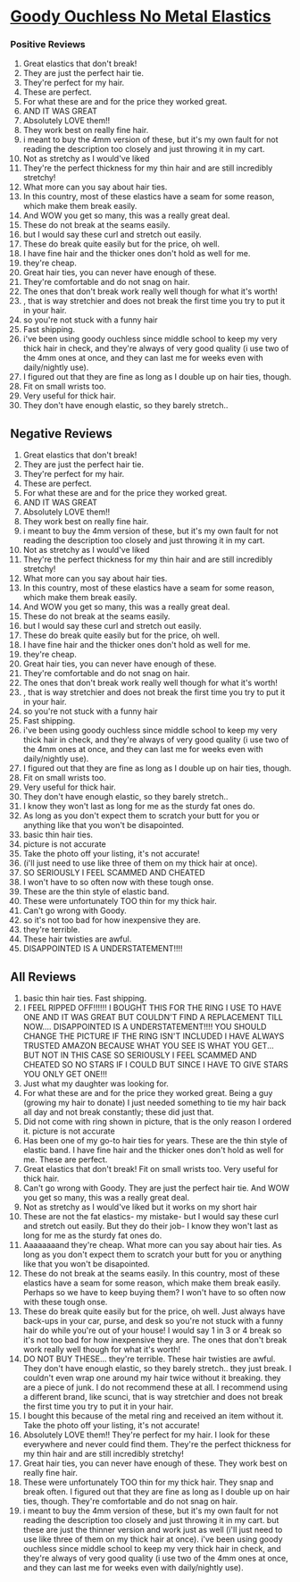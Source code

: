# [Goody Ouchless No Metal Elastics](https://products.checkmycream.com/products/Goody-Ouchless-No-Metal-Elastics.html)

### Positive Reviews

<ol>
      <li>Great elastics that don&#x27;t break!</li>
      <li>They are just the perfect hair tie.</li>
      <li>They&#x27;re perfect for my hair.</li>
      <li>These are perfect.</li>
      <li>For what these are and for the price they worked great.</li>
      <li>AND IT WAS GREAT</li>
      <li>Absolutely LOVE them!!</li>
      <li>They work best on really fine hair.</li>
      <li>i meant to buy the 4mm version of these, but it&#x27;s my own fault for not reading the description too closely and just throwing it in my cart.</li>
      <li>Not as stretchy as I would&#x27;ve liked</li>
      <li>They&#x27;re the perfect thickness for my thin hair and are still incredibly stretchy!</li>
      <li>What more can you say about hair ties.</li>
      <li>In this country, most of these elastics have a seam for some reason, which make them break easily.</li>
      <li>And WOW you get so many, this was a really great deal.</li>
      <li>These do not break at the seams easily.</li>
      <li>but I would say these curl and stretch out easily.</li>
      <li>These do break quite easily but for the price, oh well.</li>
      <li>I have fine hair and the thicker ones don&#x27;t hold as well for me.</li>
      <li>they&#x27;re cheap.</li>
      <li>Great hair ties, you can never have enough of these.</li>
      <li>They&#x27;re comfortable and do not snag on hair.</li>
      <li>The ones that don&#x27;t break work really well though for what it&#x27;s worth!</li>
      <li>, that is way stretchier and does not break the first time you try to put it in your hair.</li>
      <li>so you&#x27;re not stuck with a funny hair</li>
      <li>Fast shipping.</li>
      <li>i&#x27;ve been using goody ouchless since middle school to keep my very thick hair in check, and they&#x27;re always of very good quality (i use two of the 4mm ones at once, and they can last me for weeks even with daily/nightly use).</li>
      <li>I figured out that they are fine as long as I double up on hair ties, though.</li>
      <li>Fit on small wrists too.</li>
      <li>Very useful for thick hair.</li>
      <li>They don&#x27;t have enough elastic, so they barely stretch..  </li>
</ol>


<h2>Negative Reviews</h2>
<ol>
<li> Great elastics that don&#x27;t break!</li>
<li> They are just the perfect hair tie.</li>
<li> They&#x27;re perfect for my hair.</li>
<li> These are perfect.</li>
<li> For what these are and for the price they worked great.</li>
<li> AND IT WAS GREAT</li>
<li> Absolutely LOVE them!!</li>
<li> They work best on really fine hair.</li>
<li> i meant to buy the 4mm version of these, but it&#x27;s my own fault for not reading the description too closely and just throwing it in my cart.</li>
<li> Not as stretchy as I would&#x27;ve liked</li>
<li> They&#x27;re the perfect thickness for my thin hair and are still incredibly stretchy!</li>
<li> What more can you say about hair ties.</li>
<li> In this country, most of these elastics have a seam for some reason, which make them break easily.</li>
<li> And WOW you get so many, this was a really great deal.</li>
<li> These do not break at the seams easily.</li>
<li> but I would say these curl and stretch out easily.</li>
<li> These do break quite easily but for the price, oh well.</li>
<li> I have fine hair and the thicker ones don&#x27;t hold as well for me.</li>
<li> they&#x27;re cheap.</li>
<li> Great hair ties, you can never have enough of these.</li>
<li> They&#x27;re comfortable and do not snag on hair.</li>
<li> The ones that don&#x27;t break work really well though for what it&#x27;s worth!</li>
<li> , that is way stretchier and does not break the first time you try to put it in your hair.</li>
<li> so you&#x27;re not stuck with a funny hair</li>
<li> Fast shipping.</li>
<li> i&#x27;ve been using goody ouchless since middle school to keep my very thick hair in check, and they&#x27;re always of very good quality (i use two of the 4mm ones at once, and they can last me for weeks even with daily/nightly use).</li>
<li> I figured out that they are fine as long as I double up on hair ties, though.</li>
<li> Fit on small wrists too.</li>
<li> Very useful for thick hair.</li>
<li> They don&#x27;t have enough elastic, so they barely stretch..  </li>
<li> I know they won&#x27;t last as long for me as the sturdy fat ones do.</li>
<li> As long as you don&#x27;t expect them to scratch your butt for you or anything like that you won&#x27;t be disapointed.</li>
<li> basic thin hair ties.</li>
<li> picture is not accurate</li>
<li> Take the photo off your listing, it&#x27;s not accurate!</li>
<li> (i&#x27;ll just need to use like three of them on my thick hair at once).</li>
<li> SO SERIOUSLY I FEEL SCAMMED AND CHEATED</li>
<li> I won&#x27;t have to so often now with these tough onse.</li>
<li> These are the thin style of elastic band.</li>
<li> These were unfortunately TOO thin for my thick hair.</li>
<li> Can&#x27;t go wrong with Goody.</li>
<li> so it&#x27;s not too bad for how inexpensive they are.</li>
<li> they&#x27;re terrible.  </li>
<li> These hair twisties are awful.  </li>
<li> DISAPPOINTED IS A UNDERSTATEMENT!!!!</li>
</ol>

<h2>All Reviews</h2>

<ol>
    <li> basic thin hair ties. Fast shipping.</li>
    <li> I FEEL RIPPED OFF!!!!!! I BOUGHT THIS FOR THE RING I USE TO HAVE ONE AND IT WAS GREAT BUT COULDN&#x27;T FIND A REPLACEMENT TILL NOW.... DISAPPOINTED IS A UNDERSTATEMENT!!!! YOU SHOULD CHANGE THE PICTURE IF THE RING ISN&#x27;T INCLUDED I HAVE ALWAYS TRUSTED AMAZON BECAUSE WHAT YOU SEE IS WHAT YOU GET... BUT NOT IN THIS CASE SO SERIOUSLY I FEEL SCAMMED AND CHEATED SO NO STARS IF I COULD BUT SINCE I HAVE TO GIVE STARS YOU ONLY GET ONE!!!</li>
    <li> Just what my daughter was looking for.</li>
    <li> For what these are and for the price they worked great. Being a guy (growing my hair to donate) I just needed something to tie my hair back all day and not break constantly; these did just that.</li>
    <li> Did not come with ring shown in picture, that is the only reason I ordered it. picture is not accurate</li>
    <li> Has been one of my go-to hair ties for years. These are the thin style of elastic band. I have fine hair and the thicker ones don&#x27;t hold as well for me. These are perfect.</li>
    <li> Great elastics that don&#x27;t break! Fit on small wrists too. Very useful for thick hair.</li>
    <li> Can&#x27;t go wrong with Goody. They are just the perfect hair tie. And WOW you get so many, this was a really great deal.</li>
    <li> Not as stretchy as I would&#x27;ve liked but it works on my short hair</li>
    <li> These are not the fat elastics- my mistake- but I would say these curl and stretch out easily. But they do their job- I know they won&#x27;t last as long for me as the sturdy fat ones do.</li>
    <li> Aaaaaaaand they&#x27;re cheap. What more can you say about hair ties. As long as you don&#x27;t expect them to scratch your butt for you or anything like that you won&#x27;t be disapointed.</li>
    <li> These do not break at the seams easily. In this country, most of these elastics have a seam for some reason, which make them break easily. Perhaps so we have to keep buying them? I won&#x27;t have to so often now with these tough onse.</li>
    <li> These do break quite easily but for the price, oh well. Just always have back-ups in your car, purse, and desk so you&#x27;re not stuck with a funny hair do while you&#x27;re out of your house! I would say 1 in 3 or 4 break so it&#x27;s not too bad for how inexpensive they are. The ones that don&#x27;t break work really well though for what it&#x27;s worth!</li>
    <li> DO NOT BUY THESE...  they&#x27;re terrible.  These hair twisties are awful.  They don&#x27;t have enough elastic, so they barely stretch..  they just break.  I couldn&#x27;t even wrap one around my hair twice without it breaking.  they are a piece of junk.  I do not recommend these at all.  I recommend using a different brand, like scunci, that is way stretchier and does not break the first time you try to put it in your hair.</li>
    <li> I bought this because of the metal ring and received an item without it. Take the photo off your listing, it&#x27;s not accurate!</li>
    <li> Absolutely LOVE them!! They&#x27;re perfect for my hair. I look for these everywhere and never could find them. They&#x27;re the perfect thickness for my thin hair and are still incredibly stretchy!</li>
    <li> Great hair ties, you can never have enough of these. They work best on really fine hair.</li>
    <li> These were unfortunately TOO thin for my thick hair. They snap and break often. I figured out that they are fine as long as I double up on hair ties, though. They&#x27;re comfortable and do not snag on hair.</li>
    <li> i meant to buy the 4mm version of these, but it&#x27;s my own fault for not reading the description too closely and just throwing it in my cart. but these are just the thinner version and work just as well (i&#x27;ll just need to use like three of them on my thick hair at once). i&#x27;ve been using goody ouchless since middle school to keep my very thick hair in check, and they&#x27;re always of very good quality (i use two of the 4mm ones at once, and they can last me for weeks even with daily/nightly use).</li>
</ol>




